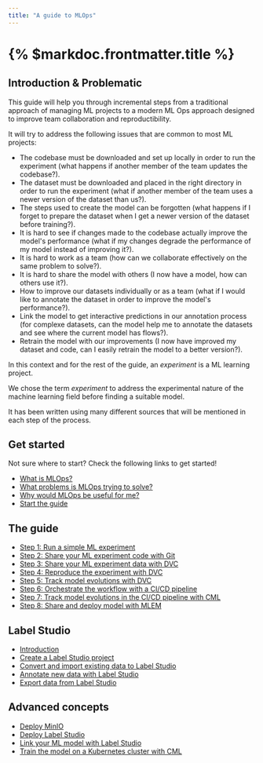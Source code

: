```yaml
---
title: "A guide to MLOps"
---
```


# {% $markdoc.frontmatter.title %}

## Introduction & Problematic

This guide will help you through incremental steps from a traditional approach of managing ML projects to a modern ML Ops approach designed to improve team collaboration and reproductibility.

It will try to address the following issues that are common to most ML projects:

- The codebase must be downloaded and set up locally in order to run the experiment (what happens if another member of the team updates the codebase?).
- The dataset must be downloaded and placed in the right directory in order to run the experiment (what if another member of the team uses a newer version of the dataset than us?).
- The steps used to create the model can be forgotten (what happens if I forget to prepare the dataset when I get a newer version of the dataset before training?).
- It is hard to see if changes made to the codebase actually improve the model's performance (what if my changes degrade the performance of my model instead of improving it?).
- It is hard to work as a team (how can we collaborate effectively on the same problem to solve?).
- It is hard to share the model with others (I now have a model, how can others use it?).
- How to improve our datasets individually or as a team (what if I would like to annotate the dataset in order to improve the model's performance?).
- Link the model to get interactive predictions in our annotation process (for complexe datasets, can the model help me to annotate the datasets and see where the current model has flows?).
- Retrain the model with our improvements (I now have improved my dataset and code, can I easily retrain the model to a better version?).

In this context and for the rest of the guide, an _experiment_ is a ML learning project.

We chose the term _experiment_ to address the experimental nature of the machine learning field before finding a suitable model.

It has been written using many different sources that will be mentioned in each step of the process.

## Get started

Not sure where to start? Check the following links to get started!

- [What is MLOps?](/get-started/what-is-mlops)
- [What problems is MLOps trying to solve?](/get-started/what-problems-is-mlops-trying-to-solve)
- [Why would MLOps be useful for me?](/get-started/why-would-mlops-be-useful-for-me)
- [Start the guide](#the-guide)

## The guide

- [Step 1: Run a simple ML experiment](/the-guide/step-1-run-a-simple-ml-experiment)
- [Step 2: Share your ML experiment code with Git](/the-guide/step-2-share-your-ml-experiment-code-with-git)
- [Step 3: Share your ML experiment data with DVC](/the-guide/step-3-share-your-ml-experiment-data-with-dvc)
- [Step 4: Reproduce the experiment with DVC](/the-guide/step-4-reproduce-the-experiment-with-dvc)
- [Step 5: Track model evolutions with DVC](/the-guide/step-5-track-model-evolutions-with-dvc)
- [Step 6: Orchestrate the workflow with a CI/CD pipeline](/the-guide/step-6-orchestrate-the-workflow-with-a-cicd-pipeline)
- [Step 7: Track model evolutions in the CI/CD pipeline with CML](/the-guide/step-7-track-model-evolutions-in-the-cicd-pipeline-with-cml)
- [Step 8: Share and deploy model with MLEM](/the-guide/step-8-share-and-deploy-model-with-mlem)

## Label Studio

- [Introduction](/label-studio/introduction)
- [Create a Label Studio project](/label-studio/create-a-label-studio-project)
- [Convert and import existing data to Label Studio](/label-studio/convert-and-import-existing-data-to-label-studio)
- [Annotate new data with Label Studio](/label-studio/annotate-new-data-with-label-studio)
- [Export data from Label Studio](/label-studio/export-data-from-label-studio)

## Advanced concepts

- [Deploy MinIO](/advanced-concepts/deploy-minio)
- [Deploy Label Studio](/advanced-concepts/deploy-label-studio)
- [Link your ML model with Label Studio](/advanced-concepts/link-your-ml-model-with-label-studio)
- [Train the model on a Kubernetes cluster with CML](/advanced-concept)
